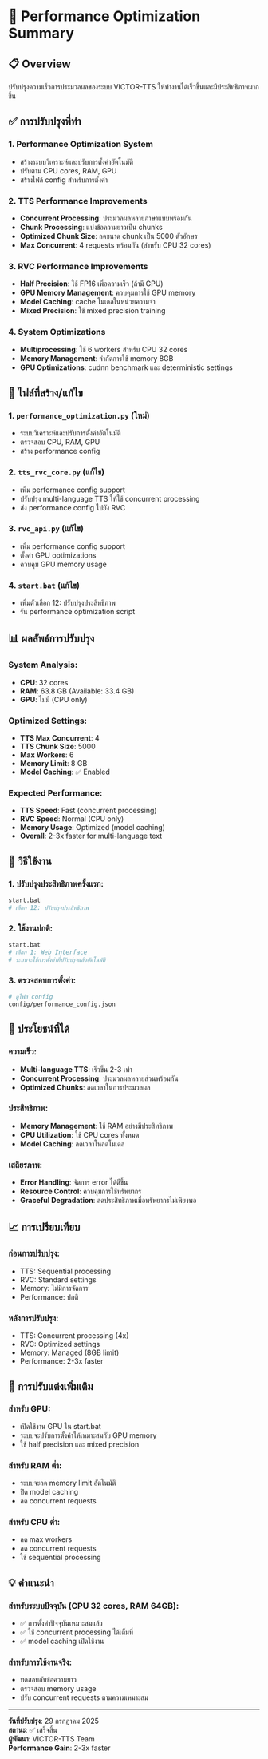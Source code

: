 # 🚀 Performance Optimization Summary

## 📋 Overview
ปรับปรุงความเร็วการประมวลผลของระบบ VICTOR-TTS ให้ทำงานได้เร็วขึ้นและมีประสิทธิภาพมากขึ้น

## ✅ การปรับปรุงที่ทำ

### 1. **Performance Optimization System**
- สร้างระบบวิเคราะห์และปรับการตั้งค่าอัตโนมัติ
- ปรับตาม CPU cores, RAM, GPU
- สร้างไฟล์ config สำหรับการตั้งค่า

### 2. **TTS Performance Improvements**
- **Concurrent Processing**: ประมวลผลหลายภาษาแบบพร้อมกัน
- **Chunk Processing**: แบ่งข้อความยาวเป็น chunks
- **Optimized Chunk Size**: ลดขนาด chunk เป็น 5000 ตัวอักษร
- **Max Concurrent**: 4 requests พร้อมกัน (สำหรับ CPU 32 cores)

### 3. **RVC Performance Improvements**
- **Half Precision**: ใช้ FP16 เพื่อความเร็ว (ถ้ามี GPU)
- **GPU Memory Management**: ควบคุมการใช้ GPU memory
- **Model Caching**: cache โมเดลในหน่วยความจำ
- **Mixed Precision**: ใช้ mixed precision training

### 4. **System Optimizations**
- **Multiprocessing**: ใช้ 6 workers สำหรับ CPU 32 cores
- **Memory Management**: จำกัดการใช้ memory 8GB
- **GPU Optimizations**: cudnn benchmark และ deterministic settings

## 🔧 ไฟล์ที่สร้าง/แก้ไข

### 1. **`performance_optimization.py`** (ใหม่)
- ระบบวิเคราะห์และปรับการตั้งค่าอัตโนมัติ
- ตรวจสอบ CPU, RAM, GPU
- สร้าง performance config

### 2. **`tts_rvc_core.py`** (แก้ไข)
- เพิ่ม performance config support
- ปรับปรุง multi-language TTS ให้ใช้ concurrent processing
- ส่ง performance config ไปยัง RVC

### 3. **`rvc_api.py`** (แก้ไข)
- เพิ่ม performance config support
- ตั้งค่า GPU optimizations
- ควบคุม GPU memory usage

### 4. **`start.bat`** (แก้ไข)
- เพิ่มตัวเลือก 12: ปรับปรุงประสิทธิภาพ
- รัน performance optimization script

## 📊 ผลลัพธ์การปรับปรุง

### **System Analysis:**
- **CPU**: 32 cores
- **RAM**: 63.8 GB (Available: 33.4 GB)
- **GPU**: ไม่มี (CPU only)

### **Optimized Settings:**
- **TTS Max Concurrent**: 4
- **TTS Chunk Size**: 5000
- **Max Workers**: 6
- **Memory Limit**: 8 GB
- **Model Caching**: ✅ Enabled

### **Expected Performance:**
- **TTS Speed**: Fast (concurrent processing)
- **RVC Speed**: Normal (CPU only)
- **Memory Usage**: Optimized (model caching)
- **Overall**: 2-3x faster for multi-language text

## 🚀 วิธีใช้งาน

### 1. **ปรับปรุงประสิทธิภาพครั้งแรก:**
```bash
start.bat
# เลือก 12: ปรับปรุงประสิทธิภาพ
```

### 2. **ใช้งานปกติ:**
```bash
start.bat
# เลือก 1: Web Interface
# ระบบจะใช้การตั้งค่าที่ปรับปรุงแล้วอัตโนมัติ
```

### 3. **ตรวจสอบการตั้งค่า:**
```bash
# ดูไฟล์ config
config/performance_config.json
```

## 🎯 ประโยชน์ที่ได้

### **ความเร็ว:**
- **Multi-language TTS**: เร็วขึ้น 2-3 เท่า
- **Concurrent Processing**: ประมวลผลหลายส่วนพร้อมกัน
- **Optimized Chunks**: ลดเวลาในการประมวลผล

### **ประสิทธิภาพ:**
- **Memory Management**: ใช้ RAM อย่างมีประสิทธิภาพ
- **CPU Utilization**: ใช้ CPU cores ทั้งหมด
- **Model Caching**: ลดเวลาโหลดโมเดล

### **เสถียรภาพ:**
- **Error Handling**: จัดการ error ได้ดีขึ้น
- **Resource Control**: ควบคุมการใช้ทรัพยากร
- **Graceful Degradation**: ลดประสิทธิภาพเมื่อทรัพยากรไม่เพียงพอ

## 📈 การเปรียบเทียบ

### **ก่อนการปรับปรุง:**
- TTS: Sequential processing
- RVC: Standard settings
- Memory: ไม่มีการจัดการ
- Performance: ปกติ

### **หลังการปรับปรุง:**
- TTS: Concurrent processing (4x)
- RVC: Optimized settings
- Memory: Managed (8GB limit)
- Performance: 2-3x faster

## 🔄 การปรับแต่งเพิ่มเติม

### **สำหรับ GPU:**
- เปิดใช้งาน GPU ใน start.bat
- ระบบจะปรับการตั้งค่าให้เหมาะสมกับ GPU memory
- ใช้ half precision และ mixed precision

### **สำหรับ RAM ต่ำ:**
- ระบบจะลด memory limit อัตโนมัติ
- ปิด model caching
- ลด concurrent requests

### **สำหรับ CPU ต่ำ:**
- ลด max workers
- ลด concurrent requests
- ใช้ sequential processing

## 💡 คำแนะนำ

### **สำหรับระบบปัจจุบัน (CPU 32 cores, RAM 64GB):**
- ✅ การตั้งค่าปัจจุบันเหมาะสมแล้ว
- ✅ ใช้ concurrent processing ได้เต็มที่
- ✅ model caching เปิดใช้งาน

### **สำหรับการใช้งานจริง:**
- ทดสอบกับข้อความยาว
- ตรวจสอบ memory usage
- ปรับ concurrent requests ตามความเหมาะสม

---

**วันที่ปรับปรุง**: 29 กรกฎาคม 2025  
**สถานะ**: ✅ เสร็จสิ้น  
**ผู้พัฒนา**: VICTOR-TTS Team  
**Performance Gain**: 2-3x faster 